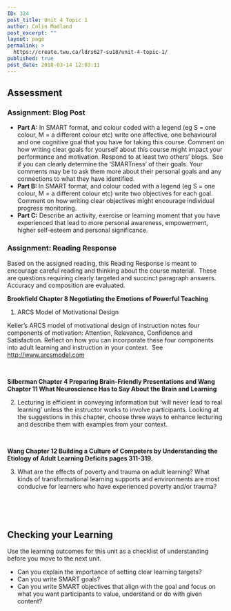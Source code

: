 ```yaml
---
ID: 324
post_title: Unit 4 Topic 1
author: Colin Madland
post_excerpt: ""
layout: page
permalink: >
  https://create.twu.ca/ldrs627-su18/unit-4-topic-1/
published: true
post_date: 2018-03-14 12:03:11
---
```

<h2><strong>Assessment</strong></h2>

<h3>Assignment: Blog Post</h3>

<ul>
    <li><strong>Part A:</strong> In SMART format, and colour coded with a legend (eg S = one colour, M = a different colour etc) write one affective, one behavioural and one cognitive goal that you have for taking this course. Comment on how writing clear goals for yourself about this course might impact your performance and motivation. Respond to at least two others’ blogs.  See if you can clearly determine the ‘SMARTness’ of their goals. Your comments may be to ask them more about their personal goals and any connections to what they have identified.</li>
    <li><strong>Part B: </strong>In SMART format, and colour coded with a legend (eg S = one colour, M = a different colour etc) write two objectives for each goal. Comment on how writing clear objectives might encourage individual progress monitoring.</li>
    <li><strong>Part C:</strong> Describe an activity, exercise or learning moment that you have experienced that lead to more personal awareness, empowerment, higher self-esteem and personal significance.</li>
</ul>

<h3></h3>

<h3><strong>Assignment: Reading Response</strong></h3>

Based on the assigned reading, this Reading Response is meant to encourage careful reading and thinking about the course material.  These are questions requiring clearly targeted and succinct paragraph answers. Accuracy and composition are evaluated.

<strong>Brookfield Chapter 8 Negotiating the Emotions of Powerful Teaching </strong>

<ol>
    <li>ARCS Model of Motivational Design</li>
</ol>

Keller’s ARCS model of motivational design of instruction notes four components of motivation: Attention, Relevance, Confidence and Satisfaction. Reflect on how you can incorporate these four components into adult learning and instruction in your context.  See <a href="http://www.arcsmodel.com">http://www.arcsmodel.com</a>

&nbsp;

<strong>Silberman Chapter 4 Preparing Brain-Friendly Presentations and Wang Chapter 11 What Neuroscience Has to Say About the Brain and Learning</strong>

<ol start="2">
    <li>Lecturing is efficient in conveying information but ‘will never lead to real learning’ unless the instructor works to involve participants. Looking at the suggestions in this chapter, choose three ways to enhance lecturing and describe them with examples from your context.</li>
</ol>

&nbsp;

<strong>Wang Chapter 12 Building a Culture of Competers by Understanding the Etiology of Adult Learning Deficits pages 311-319.</strong>

<ol start="3">
    <li>What are the effects of poverty and trauma on adult learning? What kinds of transformational learning supports and environments are most conducive for learners who have experienced poverty and/or trauma?</li>
</ol>

&nbsp;

&nbsp;

<h2><strong>Checking your Learning</strong></h2>

Use the learning outcomes for this unit as a checklist of understanding before you move to the next unit.

<ul>
    <li>Can you explain the importance of setting clear learning targets?</li>
    <li>Can you write SMART goals?</li>
    <li>Can you write SMART objectives that align with the goal and focus on what you want participants to value, understand or do with given content?</li>
</ul>